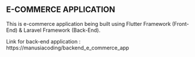 ## E-COMMERCE APPLICATION

This is e-commerce application being built using Flutter Framework (Front-End) & Laravel Framework (Back-End).

Link for back-end application : https://manusiacoding/backend_e_commerce_app